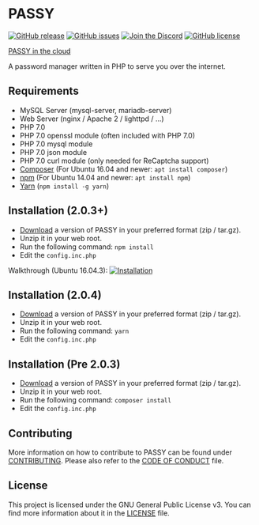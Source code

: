 # PASSY
[![GitHub release](https://img.shields.io/github/release/PASSYpw/PASSY.svg)](https://github.com/PASSYpw/PASSY/releases)
[![GitHub issues](https://img.shields.io/github/issues/PASSYpw/PASSY.svg)](https://github.com/PASSYpw/PASSY/issues)
[![Join the Discord](https://discordapp.com/api/guilds/324602899839844352/widget.png?style=shield)](https://discord.gg/5K6XDnR)
[![GitHub license](https://img.shields.io/badge/license-GPL%20v3-blue.svg)](https://raw.githubusercontent.com/PASSYpw/PASSY/master/LICENSE)

[PASSY in the cloud](https://app.passy.pw)

A password manager written in PHP to serve you over the internet.

## Requirements
 - MySQL Server (mysql-server, mariadb-server)
 - Web Server (nginx / Apache 2 / lighttpd / ...)
 - PHP 7.0
 - PHP 7.0 openssl module (often included with PHP 7.0)
 - PHP 7.0 mysql module
 - PHP 7.0 json module
 - PHP 7.0 curl module (only needed for ReCaptcha support)
 - [Composer](https://getcomposer.org/download/) (For Ubuntu 16.04 and newer: `apt install composer`)
 - [npm](https://docs.npmjs.com/getting-started/installing-node) (For Ubuntu 14.04 and newer: `apt install npm`)
 - [Yarn](https://yarnpkg.com) (`npm install -g yarn`)

## Installation (2.0.3+)
 - [Download](https://github.com/PASSYpw/PASSY/releases/latest) a version of PASSY in your preferred format (zip / tar.gz).
 - Unzip it in your web root.
 - Run the following command: `npm install`
 - Edit the `config.inc.php`

Walkthrough (Ubuntu 16.04.3):
[![Installation](https://asciinema.org/a/XmWH8YVcd1zpuidHl4yydAeYF.png)](https://asciinema.org/a/XmWH8YVcd1zpuidHl4yydAeYF)

## Installation (2.0.4)
 - [Download](https://github.com/PASSYpw/PASSY/releases/latest) a version of PASSY in your preferred format (zip / tar.gz).
 - Unzip it in your web root.
 - Run the following command: `yarn`
 - Edit the `config.inc.php`

## Installation (Pre 2.0.3)
 - [Download](https://github.com/PASSYpw/PASSY/releases/latest) a version of PASSY in your preferred format (zip / tar.gz).
 - Unzip it in your web root.
 - Run the following command: `composer install`
 - Edit the `config.inc.php`

## Contributing
More information on how to contribute to PASSY can be found under [CONTRIBUTING](CONTRIBUTING.md). Please also refer to the [CODE OF CONDUCT](CODE_OF_CONDUCT.md) file.

## License
This project is licensed under the GNU General Public License v3.
You can find more information about it in the [LICENSE](LICENSE) file.

